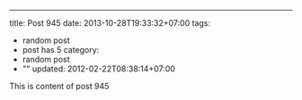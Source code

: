 ---
title: Post 945
date: 2013-10-28T19:33:32+07:00
tags:
  - random post
  - post has 5
category:
  - random post
  - ""
updated: 2012-02-22T08:38:14+07:00

This is content of post 945